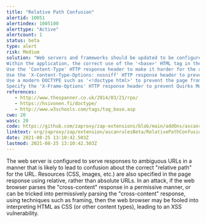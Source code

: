 ```yaml
---
title: "Relative Path Confusion"
alertid: 10051
alertindex: 1005100
alerttype: "Active"
alertcount: 1
status: beta
type: alert
risk: Medium
solution: "Web servers and frameworks should be updated to be configured to not serve responses to ambiguous URLs in such a way that the relative path of such URLs could be mis-interpreted by components on either the client side, or server side.
Within the application, the correct use of the '<base>' HTML tag in the HTTP response will unambiguously specify the base URL for all relative URLs in the document.
Use the 'Content-Type' HTTP response header to make it harder for the attacker to force the web browser to mis-interpret the content type of the response.
Use the 'X-Content-Type-Options: nosniff' HTTP response header to prevent the web browser from 'sniffing' the content type of the response.
Use a modern DOCTYPE such as '<!doctype html>' to prevent the page from being rendered in the web browser using 'Quirks Mode', since this results in the content type being ignored by the web browser.
Specify the 'X-Frame-Options' HTTP response header to prevent Quirks Mode from being enabled in the web browser using framing attacks. "
references:
   - http://www.thespanner.co.uk/2014/03/21/rpo/
   - https://hsivonen.fi/doctype/
   - http://www.w3schools.com/tags/tag_base.asp
cwe: 20
wasc: 20
code: https://github.com/zaproxy/zap-extensions/blob/main/addOns/ascanrulesBeta/src/main/java/org/zaproxy/zap/extension/ascanrulesBeta/RelativePathConfusionScanRule.java
linktext: org/zaproxy/zap/extension/ascanrulesBeta/RelativePathConfusionScanRule.java
date: 2021-08-25 13:10:42.503Z
lastmod: 2021-08-25 13:10:42.503Z
---
```

The web server is configured to serve responses to ambiguous URLs in a manner that is likely to lead to confusion about the correct "relative path" for the URL. Resources (CSS, images, etc.) are also specified in the page response using relative, rather than absolute URLs. In an attack, if the web browser parses the "cross-content" response in a permissive manner, or can be tricked into permissively parsing the "cross-content" response, using techniques such as framing, then the web browser may be fooled into interpreting HTML as CSS (or other content types), leading to an XSS vulnerability.
